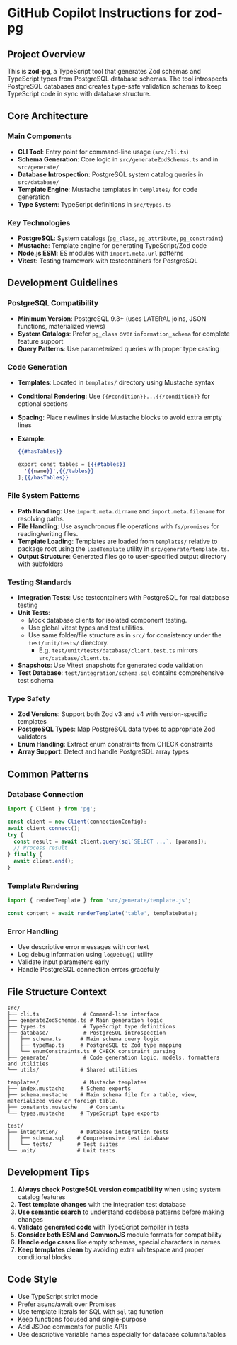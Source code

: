 # GitHub Copilot Instructions for zod-pg

## Project Overview

This is **zod-pg**, a TypeScript tool that generates Zod schemas and TypeScript types from PostgreSQL database schemas. The tool introspects PostgreSQL databases and creates type-safe validation schemas to keep TypeScript code in sync with database structure.

## Core Architecture

### Main Components

- **CLI Tool**: Entry point for command-line usage (`src/cli.ts`)
- **Schema Generation**: Core logic in `src/generateZodSchemas.ts` and in `src/generate/`
- **Database Introspection**: PostgreSQL system catalog queries in `src/database/`
- **Template Engine**: Mustache templates in `templates/` for code generation
- **Type System**: TypeScript definitions in `src/types.ts`

### Key Technologies

- **PostgreSQL**: System catalogs (`pg_class`, `pg_attribute`, `pg_constraint`)
- **Mustache**: Template engine for generating TypeScript/Zod code
- **Node.js ESM**: ES modules with `import.meta.url` patterns
- **Vitest**: Testing framework with testcontainers for PostgreSQL

## Development Guidelines

### PostgreSQL Compatibility

- **Minimum Version**: PostgreSQL 9.3+ (uses LATERAL joins, JSON functions, materialized views)
- **System Catalogs**: Prefer `pg_class` over `information_schema` for complete feature support
- **Query Patterns**: Use parameterized queries with proper type casting

### Code Generation

- **Templates**: Located in `templates/` directory using Mustache syntax
- **Conditional Rendering**: Use `{{#condition}}...{{/condition}}` for optional sections
- **Spacing**: Place newlines inside Mustache blocks to avoid extra empty lines
- **Example**:

  ```mustache
  {{#hasTables}}

  export const tables = [{{#tables}}
    '{{name}}',{{/tables}}
  ];{{/hasTables}}
  ```

### File System Patterns

- **Path Handling**: Use `import.meta.dirname` and `import.meta.filename` for resolving paths.
- **File Handling**: Use asynchronous file operations with `fs/promises` for reading/writing files.
- **Template Loading**: Templates are loaded from `templates/` relative to package root using the `loadTemplate` utility in `src/generate/template.ts`.
- **Output Structure**: Generated files go to user-specified output directory with subfolders

### Testing Standards

- **Integration Tests**: Use testcontainers with PostgreSQL for real database testing
- **Unit Tests**:
  - Mock database clients for isolated component testing.
  - Use global vitest types and test utilities.
  - Use same folder/file structure as in `src/` for consistency under the `test/unit/tests/` directory.
    - E.g. `test/unit/tests/database/client.test.ts` mirrors `src/database/client.ts`.
- **Snapshots**: Use Vitest snapshots for generated code validation
- **Test Database**: `test/integration/schema.sql` contains comprehensive test schema

### Type Safety

- **Zod Versions**: Support both Zod v3 and v4 with version-specific templates
- **PostgreSQL Types**: Map PostgreSQL data types to appropriate Zod validators
- **Enum Handling**: Extract enum constraints from CHECK constraints
- **Array Support**: Detect and handle PostgreSQL array types

## Common Patterns

### Database Connection

```typescript
import { Client } from 'pg';

const client = new Client(connectionConfig);
await client.connect();
try {
  const result = await client.query(sql`SELECT ...`, [params]);
  // Process result
} finally {
  await client.end();
}
```

### Template Rendering

```typescript
import { renderTemplate } from 'src/generate/template.js';

const content = await renderTemplate('table', templateData);
```

### Error Handling

- Use descriptive error messages with context
- Log debug information using `logDebug()` utility
- Validate input parameters early
- Handle PostgreSQL connection errors gracefully

## File Structure Context

```
src/
├── cli.ts              # Command-line interface
├── generateZodSchemas.ts # Main generation logic
├── types.ts            # TypeScript type definitions
├── database/           # PostgreSQL introspection
│   ├── schema.ts      # Main schema query logic
│   ├── typeMap.ts     # PostgreSQL to Zod type mapping
│   └── enumConstraints.ts # CHECK constraint parsing
├── generate/           # Code generation logic, models, formatters and utilities
└── utils/             # Shared utilities

templates/              # Mustache templates
├── index.mustache     # Schema exports
├── schema.mustache    # Main schema file for a table, view, materialized view or foreign table.
├── constants.mustache    # Constants
└── types.mustache     # TypeScript type exports

test/
├── integration/       # Database integration tests
│   ├── schema.sql    # Comprehensive test database
│   └── tests/        # Test suites
└── unit/             # Unit tests
```

## Development Tips

1. **Always check PostgreSQL version compatibility** when using system catalog features
2. **Test template changes** with the integration test database
3. **Use semantic search** to understand codebase patterns before making changes
4. **Validate generated code** with TypeScript compiler in tests
5. **Consider both ESM and CommonJS** module formats for compatibility
6. **Handle edge cases** like empty schemas, special characters in names
7. **Keep templates clean** by avoiding extra whitespace and proper conditional blocks

## Code Style

- Use TypeScript strict mode
- Prefer async/await over Promises
- Use template literals for SQL with `sql` tag function
- Keep functions focused and single-purpose
- Add JSDoc comments for public APIs
- Use descriptive variable names especially for database columns/tables
